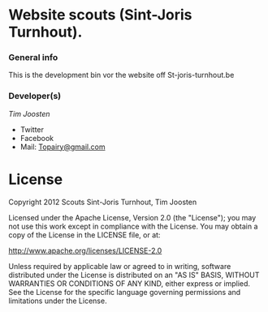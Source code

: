 Website scouts (Sint-Joris Turnhout).
=================

### General info

This is the development bin vor the website off St-joris-turnhout.be

### Developer(s)

*Tim Joosten*
- Twitter
- Facebook
- Mail: Topairy@gmail.com

License
=================

Copyright 2012 Scouts Sint-Joris Turnhout, Tim Joosten

Licensed under the Apache License, Version 2.0 (the "License"); you may not use this work except in compliance with the License. You may obtain a copy of the License in the LICENSE file, or at:

http://www.apache.org/licenses/LICENSE-2.0

Unless required by applicable law or agreed to in writing, software distributed under the License is distributed on an "AS IS" BASIS, WITHOUT WARRANTIES OR CONDITIONS OF ANY KIND, either express or implied. See the License for the specific language governing permissions and limitations under the License.

